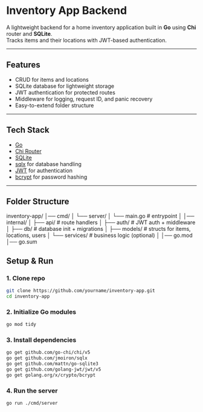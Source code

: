 # Inventory App Backend

A lightweight backend for a home inventory application built in **Go** using **Chi** router and **SQLite**.  
Tracks items and their locations with JWT-based authentication.

---

## Features

- CRUD for items and locations
- SQLite database for lightweight storage
- JWT authentication for protected routes
- Middleware for logging, request ID, and panic recovery
- Easy-to-extend folder structure

---

## Tech Stack

- [Go](https://go.dev/)
- [Chi Router](https://github.com/go-chi/chi)
- [SQLite](https://www.sqlite.org/)
- [sqlx](https://jmoiron.github.io/sqlx/) for database handling
- [JWT](https://github.com/golang-jwt/jwt/v5) for authentication
- [bcrypt](https://pkg.go.dev/golang.org/x/crypto/bcrypt) for password hashing

---

## Folder Structure

inventory-app/
│── cmd/
│ └── server/
│ └── main.go # entrypoint
│
│── internal/
│ ├── api/ # route handlers
│ ├── auth/ # JWT auth + middleware
│ ├── db/ # database init + migrations
│ ├── models/ # structs for items, locations, users
│ └── services/ # business logic (optional)
│
│── go.mod
│── go.sum



## Setup & Run

### 1. Clone repo
```bash
git clone https://github.com/yourname/inventory-app.git
cd inventory-app
```

### 2. Initialize Go modules
```bash
go mod tidy
```

### 3. Install dependencies
```bash
go get github.com/go-chi/chi/v5
go get github.com/jmoiron/sqlx
go get github.com/mattn/go-sqlite3
go get github.com/golang-jwt/jwt/v5
go get golang.org/x/crypto/bcrypt
```

### 4. Run the server
```bash
go run ./cmd/server
```